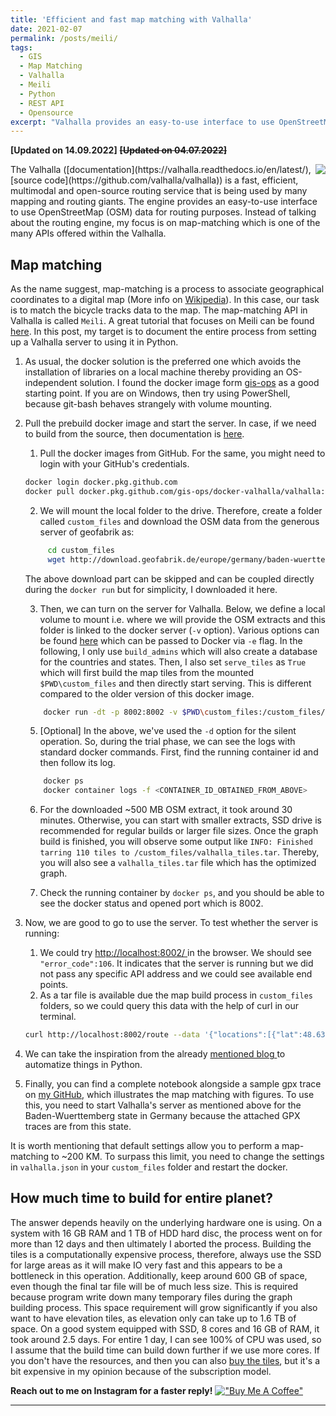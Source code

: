 ```yaml
---
title: 'Efficient and fast map matching with Valhalla'
date: 2021-02-07
permalink: /posts/meili/
tags:
  - GIS
  - Map Matching
  - Valhalla
  - Meili
  - Python
  - REST API
  - Opensource
excerpt: "Valhalla provides an easy-to-use interface to use OpenStreetMap (OSM) data for routing purposes. In this blog post, my focus is on map-matching which is one of the many APIs offered within the Valhalla. "
---
```


**[Updated on 14.09.2022]**
~~**[Updated on 04.07.2022]**~~

<img style="float: right;" src="https://avatars.githubusercontent.com/u/10232331?s=200&v=4">
The Valhalla ([documentation](https://valhalla.readthedocs.io/en/latest/), [source code](https://github.com/valhalla/valhalla)) is a fast, efficient, multimodal and open-source routing service that is being used by many mapping and routing giants. The engine provides an easy-to-use interface to use OpenStreetMap (OSM) data for routing purposes. Instead of talking about the routing engine, my focus is on map-matching which is one of the many APIs offered within the Valhalla. 

## Map matching
As the name suggest, map-matching is a process to associate geographical coordinates to a digital map (More info on [Wikipedia](https://en.wikipedia.org/wiki/Map_matching)). In this case, our task is to match the bicycle tracks data to the map. The map-matching API in Valhalla is called `Meili`. A great tutorial that focuses on Meili can be found [here](https://towardsdatascience.com/map-matching-done-right-using-valhallas-meili-f635ebd17053). In this post, my target is to document the entire process from setting up a Valhalla server to using it in Python. 
1. As usual, the docker solution is the preferred one which avoids the installation of libraries on a local machine thereby providing an OS-independent solution. I found the docker image form [gis-ops](https://github.com/gis-ops/docker-valhalla) as a good starting point. If you are on Windows, then try using PowerShell, because git-bash behaves strangely with volume mounting.
2. Pull the prebuild docker image and start the server. In case, if we need to build from the source, then documentation is [here](https://github.com/gis-ops/docker-valhalla#container-recipes). 

	 1. Pull the docker images from GitHub. For the same, you might need to login with your GitHub's credentials.
	 
	 ```bash
	 docker login docker.pkg.github.com
	 docker pull docker.pkg.github.com/gis-ops/docker-valhalla/valhalla:latest
	```

	 2. We will mount the local folder to the drive. Therefore, create a folder called `custom_files` and download the OSM data from the generous server of geofabrik as:
	
	```bash
		 cd custom_files
		 wget http://download.geofabrik.de/europe/germany/baden-wuerttemberg-latest.osm.pbf
	```

	 The above download part can be skipped and can be coupled directly during the `docker run` but for simplicity, I downloaded it here.

	 3. Then, we can turn on the server for Valhalla. Below, we define a local volume to mount i.e. where we will provide the OSM extracts and this folder is linked to the docker server (`-v` option). Various options can be found [here](https://github.com/gis-ops/docker-valhalla#environment-variables) which can be passed to Docker via `-e` flag. In the following, I only use `build_admins` which will also create a database for the countries and states. Then, I also set `serve_tiles` as `True` which will first build the map tiles from the mounted `$PWD\custom_files` and then directly start serving. This is different compared to the older version of this docker image.
	
	```bash
		docker run -dt -p 8002:8002 -v $PWD\custom_files:/custom_files/ -e serve_tiles=True  -e build_admins=True  docker.pkg.github.com/gis-ops/docker-valhalla/valhalla:latest 
	```

	 5. [Optional] In the above, we've used the `-d` option for the silent operation. So, during the trial phase, we can see the logs with standard docker commands. First, find the running container id and then follow its log.
	
	```bash
		docker ps
		docker container logs -f <CONTAINER_ID_OBTAINED_FROM_ABOVE>
	```
	 6. For the downloaded ~500 MB OSM extract, it took around 30 minutes. Otherwise, you can start with smaller extracts, SSD drive is recommended for regular builds or larger file sizes. Once the graph build is finished, you will observe some output like `INFO: Finished tarring 110 tiles to /custom_files/valhalla_tiles.tar`.  Thereby, you will also see a `valhalla_tiles.tar` file which has the optimized graph.
	 
	 7. Check the running container by `docker ps`, and you should be able to see the docker status and opened port which is 8002.

3. Now, we are good to go to use the server. To test whether the server is running:
	1. We could try [http://localhost:8002/ ](http://localhost:8002/  "http://localhost:8002/ ") in the browser. We should see `"error_code":106`. It indicates that the server is running but we did not pass any specific API address and we could see available end points.
	2. As a tar file is available due the map build process in `custom_files` folders, so we could query this data with the help of curl in our terminal. 
	
	```bash
	curl http://localhost:8002/route --data '{"locations":[{"lat":48.632608,"lon":9.010350,"type":"break"},{"lat":48.631776,"lon":9.011528,"type":"break"}],"costing":"auto","directions_options":{"units":"miles"}}' | jq '.'
	```

4. We can take the inspiration from the already [mentioned blog ](https://towardsdatascience.com/map-matching-done-right-using-valhallas-meili-f635ebd17053) to automatize things in Python. 

5. Finally, you can find a complete notebook alongside a sample gpx trace on [my GitHub](https://github.com/ikespand/pyexamples/tree/master/valhalla-python "here"), which illustrates the map matching with figures. To use this, you need to start Valhalla's server as mentioned above for the Baden-Wuerttemberg state in Germany because the attached GPX traces are from this state.

It is worth mentioning that default settings allow you to perform a map-matching to ~200 KM. To surpass this limit, you need to change the settings in `valhalla.json` in your `custom_files` folder and restart the docker.

## How much time to build for entire planet?
The answer depends heavily on the underlying hardware one is using. On a system with 16 GB RAM and 1 TB of HDD hard disc, the process went on for more than 12 days and then ultimately I aborted the process. Building the tiles is a computationally expensive process, therefore, always use the SSD for large areas as it will make IO very fast and this appears to be a bottleneck in this operation. Additionally, keep around 600 GB of space, even though the final tar file will be of much less size. This is required because program write down many temporary files during the graph building process. This space requirement will grow significantly if you also want to have elevation tiles, as elevation only can take up to 1.6 TB of space. On a good system equipped with SSD, 8 cores and 16 GB of RAM, it took around 2.5 days. For entire 1 day, I can see 100% of CPU was used, so I assume that the build time can build down further if we use more cores. If you don't have the resources, and then you can also [buy the tiles](https://www.interline.io/valhalla/tilepacks/), but it's a bit expensive in my opinion because of the subscription model.


**Reach out to me on Instagram for a faster reply!** [!["Buy Me A Coffee" ](https://www.buymeacoffee.com/assets/img/custom_images/orange_img.png)](https://www.buymeacoffee.com/ikespand)


------
